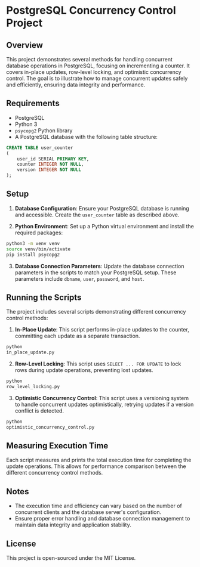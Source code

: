 # PostgreSQL Concurrency Control Project

## Overview

This project demonstrates several methods for handling concurrent database operations in PostgreSQL, focusing on
incrementing a counter. It covers in-place updates, row-level locking, and optimistic concurrency control. The goal is
to illustrate how to manage concurrent updates safely and efficiently, ensuring data integrity and performance.

## Requirements

- PostgreSQL
- Python 3
- `psycopg2` Python library
- A PostgreSQL database with the following table structure:

```sql
CREATE TABLE user_counter
(
    user_id SERIAL PRIMARY KEY,
    counter INTEGER NOT NULL,
    version INTEGER NOT NULL
);
```

## Setup

1. **Database Configuration**: Ensure your PostgreSQL database is running and accessible. Create the `user_counter`
   table as described above.

2. **Python Environment**: Set up a Python virtual environment and install the required packages:

```bash
python3 -m venv venv
source venv/bin/activate
pip install psycopg2
```

3. **Database Connection Parameters**: Update the database connection parameters in the scripts to match your PostgreSQL
   setup. These parameters include `dbname`, `user`, `password`, and `host`.

## Running the Scripts

The project includes several scripts demonstrating different concurrency control methods:

1. **In-Place Update**: This script performs in-place updates to the counter, committing each update as a separate
   transaction.

```python
python
in_place_update.py
```

2. **Row-Level Locking**: This script uses `SELECT ... FOR UPDATE` to lock rows during update operations, preventing
   lost updates.

```python
python
row_level_locking.py
```

3. **Optimistic Concurrency Control**: This script uses a versioning system to handle concurrent updates optimistically,
   retrying updates if a version conflict is detected.

```python
python
optimistic_concurrency_control.py
```

## Measuring Execution Time

Each script measures and prints the total execution time for completing the update operations. This allows for
performance comparison between the different concurrency control methods.

## Notes

- The execution time and efficiency can vary based on the number of concurrent clients and the database server's
  configuration.
- Ensure proper error handling and database connection management to maintain data integrity and application stability.

## License

This project is open-sourced under the MIT License.
